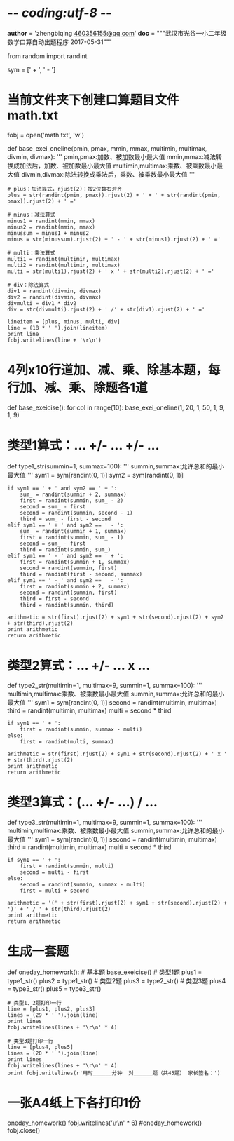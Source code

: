 # -*- coding:utf-8 -*-

__author__ = 'zhengbiqing 460356155@qq.com'
__doc__ = """武汉市光谷一小二年级数学口算自动出题程序 2017-05-31"""

from random import randint

sym = [' + ', ' - ']

# 当前文件夹下创建口算题目文件math.txt
fobj = open('math.txt', 'w')


def base_exei_oneline(pmin, pmax, mmin, mmax, multimin, multimax, divmin, divmax):
    '''
    pmin,pmax:加数、被加数最小最大值
    mmin,mmax:减法转换成加法后，加数、被加数最小最大值
    multimin,multimax:乘数、被乘数最小最大值
    divmin,divmax:除法转换成乘法后，乘数、被乘数最小最大值
    '''

    # plus：加法算式，rjust(2)：按2位数右对齐
    plus = str(randint(pmin, pmax)).rjust(2) + ' + ' + str(randint(pmin, pmax)).rjust(2) + ' ='

    # minus：减法算式
    minus1 = randint(mmin, mmax)
    minus2 = randint(mmin, mmax)
    minussum = minus1 + minus2
    minus = str(minussum).rjust(2) + ' - ' + str(minus1).rjust(2) + ' ='

    # multi：乘法算式
    multi1 = randint(multimin, multimax)
    multi2 = randint(multimin, multimax)
    multi = str(multi1).rjust(2) + ' x ' + str(multi2).rjust(2) + ' ='

    # div：除法算式
    div1 = randint(divmin, divmax)
    div2 = randint(divmin, divmax)
    divmulti = div1 * div2
    div = str(divmulti).rjust(2) + ' /' + str(div1).rjust(2) + ' ='

    lineitem = [plus, minus, multi, div]
    line = (18 * ' ').join(lineitem)
    print line
    fobj.writelines(line + '\r\n')


# 4列x10行道加、减、乘、除基本题，每行加、减、乘、除题各1道
def base_exeicise():
    for col in range(10):
        base_exei_oneline(1, 20, 1, 50, 1, 9, 1, 9)


# 类型1算式：... +/- ... +/- ...
def type1_str(summin=1, summax=100):
    '''
    summin,summax:允许总和的最小最大值
    '''
    sym1 = sym[randint(0, 1)]
    sym2 = sym[randint(0, 1)]

    if sym1 == ' + ' and sym2 == ' + ':
        sum_ = randint(summin + 2, summax)
        first = randint(summin, sum_ - 2)
        second = sum_ - first
        second = randint(summin, second - 1)
        third = sum_ - first - second
    elif sym1 == ' + ' and sym2 == ' - ':
        sum_ = randint(summin + 1, summax)
        first = randint(summin, sum_ - 1)
        second = sum_ - first
        third = randint(summin, sum_)
    elif sym1 == ' - ' and sym2 == ' + ':
        first = randint(summin + 1, summax)
        second = randint(summin, first)
        third = randint(first - second, summax)
    elif sym1 == ' - ' and sym2 == ' - ':
        first = randint(summin + 2, summax)
        second = randint(summin, first)
        third = first - second
        third = randint(summin, third)

    arithmetic = str(first).rjust(2) + sym1 + str(second).rjust(2) + sym2 + str(third).rjust(2)
    print arithmetic
    return arithmetic


# 类型2算式：... +/- ... x ...
def type2_str(multimin=1, multimax=9, summin=1, summax=100):
    '''
    multimin,multimax:乘数、被乘数最小最大值
    summin,summax:允许总和的最小最大值
    '''
    sym1 = sym[randint(0, 1)]
    second = randint(multimin, multimax)
    third = randint(multimin, multimax)
    multi = second * third

    if sym1 == ' + ':
        first = randint(summin, summax - multi)
    else:
        first = randint(multi, summax)

    arithmetic = str(first).rjust(2) + sym1 + str(second).rjust(2) + ' x ' + str(third).rjust(2)
    print arithmetic
    return arithmetic


# 类型3算式：(... +/- ...) / ...
def type3_str(multimin=1, multimax=9, summin=1, summax=100):
    '''
    multimin,multimax:乘数、被乘数最小最大值
    summin,summax:允许总和的最小最大值
    '''
    sym1 = sym[randint(0, 1)]
    second = randint(multimin, multimax)
    third = randint(multimin, multimax)
    multi = second * third

    if sym1 == ' + ':
        first = randint(summin, multi)
        second = multi - first
    else:
        second = randint(summin, summax - multi)
        first = multi + second

    arithmetic = '(' + str(first).rjust(2) + sym1 + str(second).rjust(2) + ')' + ' / ' + str(third).rjust(2)
    print arithmetic
    return arithmetic


# 生成一套题
def oneday_homework():
    # 基本题
    base_exeicise()
    # 类型1题
    plus1 = type1_str()
    plus2 = type1_str()
    # 类型2题
    plus3 = type2_str()
    # 类型3题
    plus4 = type3_str()
    plus5 = type3_str()

    # 类型1、2题打印一行
    line = [plus1, plus2, plus3]
    lines = (29 * ' ').join(line)
    print lines
    fobj.writelines(lines + '\r\n' * 4)

    # 类型3题打印一行
    line = [plus4, plus5]
    lines = (20 * ' ').join(line)
    print lines
    fobj.writelines(lines + '\r\n' * 4)
    print fobj.writelines(r'用时______分钟  对______题（共45题） 家长签名：')


# 一张A4纸上下各打印1份
oneday_homework()
fobj.writelines('\r\n' * 6)
#oneday_homework()
fobj.close()
